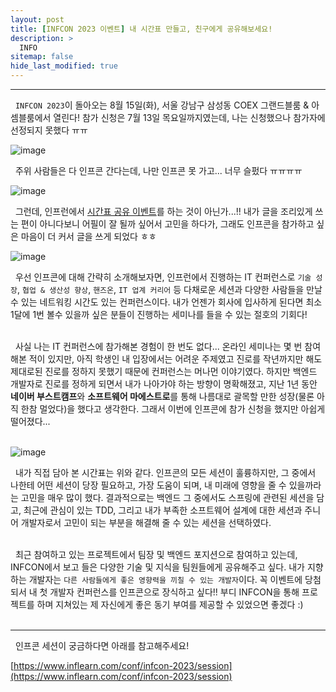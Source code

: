 ```yaml
---
layout: post
title: [INFCON 2023 이벤트] 내 시간표 만들고, 친구에게 공유해보세요!
description: >
  INFO
sitemap: false
hide_last_modified: true
---
```


---

&nbsp; `INFCON 2023`이 돌아오는 8월 15일(화), 서울 강남구 삼성동 COEX 그랜드블룸 & 아셈블룸에서 열린다! 참가 신청은 7월 13일 목요일까지였는데, 나는 신청했으나 참가자에 선정되지 못했다 ㅠㅠ

![image](https://user-images.githubusercontent.com/68031450/256864073-4cb84bed-69b1-4c04-bd9a-d44e724388ca.png)

&nbsp; 주위 사람들은 다 인프콘 간다는데, 나만 인프콘 못 가고... 너무 슬펐다 ㅠㅠㅠㅠ

![image](https://user-images.githubusercontent.com/68031450/256864407-cd278501-1f61-4c3d-bc54-8290b8e2fd4a.png)

&nbsp; 그런데, 인프런에서 [시간표 공유 이벤트](https://www.inflearn.com/pages/infcon-2023-event-schedule)를 하는 것이 아닌가...!! 내가 글을 조리있게 쓰는 편이 아니다보니 어필이 잘 될까 싶어서 고민을 하다가, 그래도 인프콘을 참가하고 싶은 마음이 더 커서 글을 쓰게 되었다 ㅎㅎ

![image](https://user-images.githubusercontent.com/68031450/256866149-d30f30e3-4c56-45bc-b693-d07b9d5d2733.png)


&nbsp; 우선 인프콘에 대해 간략히 소개해보자면, 인프런에서 진행하는 IT 컨퍼런스로 `기술 성장`, `협업 & 생산성 향상`, `핸즈온`, `IT 업계 커리어` 등 다채로운 세션과 다양한 사람들을 만날 수 있는 네트워킹 시간도 있는 컨퍼런스이다. 내가 언젠가 회사에 입사하게 된다면 최소 1달에 1번 볼수 있을까 싶은 분들이 진행하는 세미나를 들을 수 있는 절호의 기회다!<br><br>

&nbsp; 사실 나는 IT 컨퍼런스에 참가해본 경험이 한 번도 없다... 온라인 세미나는 몇 번 참여해본 적이 있지만, 아직 학생인 내 입장에서는 어려운 주제였고 진로를 작년까지만 해도 제대로된 진로를 정하지 못했기 때문에 컨퍼런스는 머나먼 이야기였다. 하지만 백엔드 개발자로 진로를 정하게 되면서 내가 나아가야 하는 방향이 명확해졌고, 지난 1년 동안 **네이버 부스트캠프**와 **소프트웨어 마에스트로**를 통해 나름대로 괄목할 만한 성장(물론 아직 한참 멀었다)을 했다고 생각한다. 그래서 이번에 인프콘에 참가 신청을 했지만 아쉽게 떨어졌다...<br><br>

![image](https://user-images.githubusercontent.com/68031450/256870791-18f955eb-0210-4325-8c4b-79ff4f7e142d.png)

&nbsp; 내가 직접 담아 본 시간표는 위와 같다. 인프콘의 모든 세션이 훌륭하지만, 그 중에서 나한테 어떤 세션이 당장 필요하고, 가장 도움이 되며, 내 미래에 영향을 줄 수 있을까라는 고민을 매우 많이 했다. 결과적으로는 백엔드 그 중에서도 스프링에 관련된 세션을 담고, 최근에 관심이 있는 TDD, 그리고 내가 부족한 소프트웨어 설계에 대한 세션과 주니어 개발자로서 고민이 되는 부분을 해결해 줄 수 있는 세션을 선택하였다.<br><br>

&nbsp; 최근 참여하고 있는 프로젝트에서 팀장 및 백엔드 포지션으로 참여하고 있는데, INFCON에서 보고 들은 다양한 기술 및 지식을 팀원들에게 공유해주고 싶다. 내가 지향하는 개발자는 `다른 사람들에게 좋은 영향력을 끼칠 수 있는 개발자`이다. 꼭 이벤트에 당첨되서 내 첫 개발자 컨퍼런스를 인프콘으로 장식하고 싶다!! 부디 INFCON을 통해 프로젝트를 하며 지쳐있는 제 자신에게 좋은 동기 부여를 제공할 수 있었으면 좋겠다 :)<br><br>

---

&nbsp; 인프콘 세션이 궁금하다면 아래를 참고해주세요!

[https://www.inflearn.com/conf/infcon-2023/session](https://www.inflearn.com/conf/infcon-2023/session)